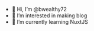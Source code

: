 - 👋 Hi, I’m @bwealthy72
- 👀 I’m interested in making blog
- 🌱 I’m currently learning NuxtJS

<!---
bwealthy72/bwealthy72 is a ✨ special ✨ repository because its `README.md` (this file) appears on your GitHub profile.
You can click the Preview link to take a look at your changes.
--->
